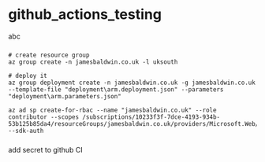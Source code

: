 # github_actions_testing

abc

###
```
# create resource group
az group create -n jamesbaldwin.co.uk -l uksouth

# deploy it
az group deployment create -n jamesbaldwin.co.uk -g jamesbaldwin.co.uk --template-file "deployment\arm.deployment.json" --parameters "deployment\arm.parameters.json" 
```


```
az ad sp create-for-rbac --name "jamesbaldwin.co.uk" --role contributor --scopes /subscriptions/10233f3f-7dce-4193-934b-53b125b85da4/resourceGroups/jamesbaldwin.co.uk/providers/Microsoft.Web/sites/jamesbaldwinypw5g --sdk-auth
```


###
add secret to github CI

###
